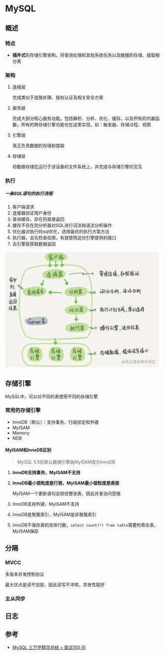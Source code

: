 # MySQL

## 概述

### 特点

- **插件式**的存储引擎架构，将查询处理和其他系统任务以及数据的存储、提取相分离

### 架构

1. 连接层

   完成类似于连接处理、授权认证及相关安全方案

2. 服务层

   完成大部分核心服务功能，包括解析、分析、优化、缓存，以及所有的内置函数，所有的跨存储引擎功能也在这里实现，如：触发器、存储过程、视图

3. 引擎层

   真正负责数据的存储和提取

4. 存储层

   将数据存储在运行于该设备的文件系统上，并完成与存储引擎的交互

### 执行

##### 一条SQL语句的执行流程

1. 客户端请求
2. 连接器验证用户身份
3. 查询缓存，存在则直接返回
4. 缓存不存在则分析器对SQL进行词法和语法分析操作
5. 优化器对执行的sql优化，选择最优的执行方案方法
6. 执行器，会先检查权限，有就使用这份引擎提供的接口
7. 去引擎层获取数据返回

![image-20220720142611257](assets/image-20220720142611257.png)

## 存储引擎

MySQL中，可以对不同的表使用不同的存储引擎

### 常用的存储引擎

* InnoDB（默认）：支持事务、行级锁定和外键
* MyISAM
* Memory
* NDB

#### MyISAM和InnoDB区别

> MySQL 5.5后默认数据引擎由MyISAM改为InnoDB

1. **InnoDB支持事务，MyISAM不支持**

2. **InnoDB最小锁粒度是行锁，MyISAM最小锁粒度是表锁**

   MyISAM一个更新语句会锁住整张表，因此并发访问受限

3. InnoDB支持外键，MyISAM不支持

4. InnoDB是聚簇索引，MyISAM是非聚簇索引

5. InnoDB不保存表的具体行数，`select count(*) from table`需要检索全表，MyISAM保存

## 分隔

### MVCC

多版本并发控制协议

最大优点是读不加锁，因此读写不冲突，并发性能好

### 主从同步

## 日志



## 参考

* [MySQL 三万字精华总结 + 面试100 问](https://juejin.cn/post/6850037271233331208)
